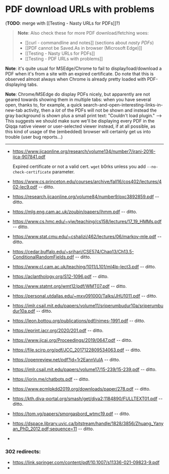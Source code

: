 # PDF download URLs with problems
(**TODO**: merge with [[Testing - Nasty URLs for PDFs]]?)

> **Note**: Also check these for more PDF download/fetching woes:
>
> - [[curl - commandline and notes]] (sections about *nasty PDFs*)
> - [[PDF cannot be Saved.As in browser (Microsoft Edge)]]
> - [[Testing - Nasty URLs for PDFs]]
> - [[Testing - PDF URLs with problems]]
> 

**Note**: it's quite usual for MSEdge/Chrome to fail to display/load/download a PDF when it's from a site with an expired certificate. Do note that this is observed almost always when Chrome is already pretty loaded with PDF-displaying tabs.

**Note**: Chrome/MSEdge do display PDFs nicely, but apparently are not geared towards showing them in multiple tabs: when you have several open, thanks to, for example, a quick search-and-open-interesting-links-in-new-tab activity, then a *lot* of the PDFs will not be shown and instead the gray background is shown plus a small print text: "Couldn't load plugin." --> This suggests we should make sure we'll be displaying every PDF in the Qiqqa native viewer or user-selected viewer instead, if at all possible, as this kind of usage of the (embedded) browser will certainly get us into trouble (user bug reports...)

---
 
- https://www.ijcaonline.org/research/volume134/number7/irani-2016-ijca-907841.pdf

  Expired certificate or not a valid cert. `wget` b0rks unless you add `--no-check-certificate` parameter.

- https://www.cs.princeton.edu/courses/archive/fall16/cos402/lectures/402-lec9.pdf -- ditto.
- https://research.ijcaonline.org/volume84/number9/pxc3892859.pdf -- ditto.
- https://mlg.eng.cam.ac.uk/zoubin/papers/ihmm.pdf -- ditto.
- https://www.cs.hmc.edu/~yjw/teaching/cs158/lectures/17_19_HMMs.pdf -- ditto.
- https://www.stat.cmu.edu/~cshalizi/462/lectures/06/markov-mle.pdf -- ditto.
- https://cedar.buffalo.edu/~srihari/CSE574/Chap13/Ch13.5-ConditionalRandomFields.pdf -- ditto.
- https://www.cl.cam.ac.uk/teaching/1011/L101/ml4lp-lect3.pdf -- ditto.
- https://aclanthology.org/S12-1096.pdf -- ditto.
- https://www.statmt.org/wmt12/pdf/WMT07.pdf -- ditto.
- https://personal.utdallas.edu/~mxv091000/Talks/JHU1011.pdf -- ditto.
- https://jmlr.csail.mit.edu/papers/volume11/sriperumbudur10a/sriperumbudur10a.pdf -- ditto.
-  https://leon.bottou.org/publications/pdf/nimes-1991.pdf -- ditto.
- https://eprint.iacr.org/2020/201.pdf -- ditto.
- https://www.ijcai.org/Proceedings/2019/0647.pdf -- ditto.
- https://file.scirp.org/pdf/JCC_2017122809534063.pdf -- ditto.
- https://openreview.net/pdf?id=1r2EannVuIA -- ditto.
- https://jmlr.csail.mit.edu/papers/volume17/15-239/15-239.pdf -- ditto.
- https://jorin.me/chatbots.pdf -- ditto.
- https://www.ecmlpkdd2019.org/downloads/paper/278.pdf -- ditto.
- https://kth.diva-portal.org/smash/get/diva2:1184890/FULLTEXT01.pdf -- ditto.
- https://tom.vg/papers/smorgasbord_wtmc19.pdf -- ditto.
- https://dspace.library.uvic.ca/bitstream/handle/1828/3856/Zhuang_Yanyan_PhD_2012.pdf;sequence=11 -- ditto.
- 




### 302 redirects:

- https://link.springer.com/content/pdf/10.1007/s11336-021-09823-9.pdf
- 